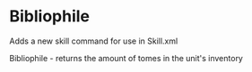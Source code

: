 # Bibliophile

Adds a new skill command for use in Skill.xml

Bibliophile - returns the amount of tomes in the unit's inventory
